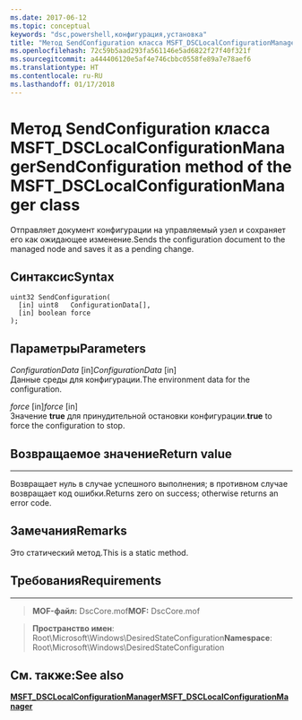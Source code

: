 ```yaml
---
ms.date: 2017-06-12
ms.topic: conceptual
keywords: "dsc,powershell,конфигурация,установка"
title: "Метод SendConfiguration класса MSFT_DSCLocalConfigurationManager"
ms.openlocfilehash: 72c59b5aad293fa561146e5ad6822f27f40f321f
ms.sourcegitcommit: a444406120e5af4e746cbbc0558fe89a7e78aef6
ms.translationtype: HT
ms.contentlocale: ru-RU
ms.lasthandoff: 01/17/2018
---
```

# <a name="sendconfiguration-method-of-the-msftdsclocalconfigurationmanager-class"></a><span data-ttu-id="c14fa-103">Метод SendConfiguration класса MSFT_DSCLocalConfigurationManager</span><span class="sxs-lookup"><span data-stu-id="c14fa-103">SendConfiguration method of the MSFT_DSCLocalConfigurationManager class</span></span>

<span data-ttu-id="c14fa-104">Отправляет документ конфигурации на управляемый узел и сохраняет его как ожидающее изменение.</span><span class="sxs-lookup"><span data-stu-id="c14fa-104">Sends the configuration document to the managed node and saves it as a pending change.</span></span>

<a name="syntax"></a><span data-ttu-id="c14fa-105">Синтаксис</span><span class="sxs-lookup"><span data-stu-id="c14fa-105">Syntax</span></span>
------

```mof
uint32 SendConfiguration(
  [in] uint8   ConfigurationData[],
  [in] boolean force
);
```

<a name="parameters"></a><span data-ttu-id="c14fa-106">Параметры</span><span class="sxs-lookup"><span data-stu-id="c14fa-106">Parameters</span></span>
----------

<span data-ttu-id="c14fa-107">*ConfigurationData* \[in\]</span><span class="sxs-lookup"><span data-stu-id="c14fa-107">*ConfigurationData* \[in\]</span></span>  
<span data-ttu-id="c14fa-108">Данные среды для конфигурации.</span><span class="sxs-lookup"><span data-stu-id="c14fa-108">The environment data for the configuration.</span></span>

<span data-ttu-id="c14fa-109">*force* \[in\]</span><span class="sxs-lookup"><span data-stu-id="c14fa-109">*force* \[in\]</span></span>  
<span data-ttu-id="c14fa-110">Значение **true** для принудительной остановки конфигурации.</span><span class="sxs-lookup"><span data-stu-id="c14fa-110">**true** to force the configuration to stop.</span></span>

## <a name="return-value"></a><span data-ttu-id="c14fa-111">Возвращаемое значение</span><span class="sxs-lookup"><span data-stu-id="c14fa-111">Return value</span></span>
------------

<span data-ttu-id="c14fa-112">Возвращает нуль в случае успешного выполнения; в противном случае возвращает код ошибки.</span><span class="sxs-lookup"><span data-stu-id="c14fa-112">Returns zero on success; otherwise returns an error code.</span></span>

## <a name="remarks"></a><span data-ttu-id="c14fa-113">Замечания</span><span class="sxs-lookup"><span data-stu-id="c14fa-113">Remarks</span></span>

<span data-ttu-id="c14fa-114">Это статический метод.</span><span class="sxs-lookup"><span data-stu-id="c14fa-114">This is a static method.</span></span>

## <a name="requirements"></a><span data-ttu-id="c14fa-115">Требования</span><span class="sxs-lookup"><span data-stu-id="c14fa-115">Requirements</span></span>
------------
><span data-ttu-id="c14fa-116">**MOF-файл:** DscCore.mof</span><span class="sxs-lookup"><span data-stu-id="c14fa-116">**MOF:** DscCore.mof</span></span>

><span data-ttu-id="c14fa-117">**Пространство имен**: Root\Microsoft\Windows\DesiredStateConfiguration</span><span class="sxs-lookup"><span data-stu-id="c14fa-117">**Namespace**: Root\Microsoft\Windows\DesiredStateConfiguration</span></span>


## <a name="see-also"></a><span data-ttu-id="c14fa-118">См. также:</span><span class="sxs-lookup"><span data-stu-id="c14fa-118">See also</span></span>


[<span data-ttu-id="c14fa-119">**MSFT_DSCLocalConfigurationManager**</span><span class="sxs-lookup"><span data-stu-id="c14fa-119">**MSFT_DSCLocalConfigurationManager**</span></span>](msft-dsclocalconfigurationmanager.md)


 

 



